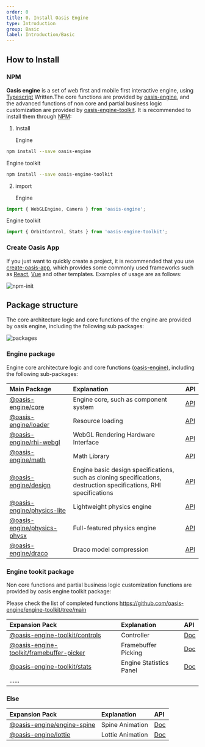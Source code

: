 ```yaml
---
order: 0
title: 0. Install Oasis Engine
type: Introduction
group: Basic
label: Introduction/Basic
---
```


## How to Install

### NPM

**Oasis engine** is a set of web first and mobile first interactive engine, using [Typescript](https://www.typescriptlang.org/) Written.The core functions are provided by [oasis-engine](https://www.npmjs.com/package/oasis-engine), and the advanced functions of non core and partial business logic customization are provided by [oasis-engine-toolkit](https://github.com/oasis-engine/engine-toolkit). It is recommended to install them through [NPM](https://docs.npmjs.com/):

1. Install 

   Engine

```bash
npm install --save oasis-engine
```

Engine toolkit

```bash
npm install --save oasis-engine-toolkit
```



2. import 

   Engine

```typescript
import { WebGLEngine, Camera } from 'oasis-engine';
```

Engine toolkit

```typescript
import { OrbitControl, Stats } from 'oasis-engine-toolkit';
```



### Create Oasis App

If you just want to quickly create a project, it is recommended that you use [create-oasis-app](https://github.com/oasis-engine/create-oasis-app), which provides some commonly used frameworks such as [ React](https://reactjs.org/), [Vue](https://vuejs.org/) and other templates. Examples of usage are as follows:

![npm-init](https://gw.alipayobjects.com/zos/OasisHub/b5bdc167-1d83-48a1-b826-bee43c2f1264/npm-init.gif)


## Package structure

The core architecture logic and core functions of the engine are provided by oasis engine, including the following sub packages:

![packages](https://gw.alipayobjects.com/mdn/rms_7c464e/afts/img/A*oqRcS6cRNP8AAAAAAAAAAAAAARQnAQ)

### Engine package
Engine core architecture logic and core functions ([oasis-engine](https://www.npmjs.com/package/oasis-engine)), including the following sub-packages:

|Main Package|Explanation|API|
|:--|:--|--|
|[@oasis-engine/core](https://www.npmjs.com/package/@oasis-engine/core)| Engine core, such as component system |[API](${api}core/index)|
|[@oasis-engine/loader](https://www.npmjs.com/package/@oasis-engine/loader)| Resource loading |[API](${api}loader/index)|
|[@oasis-engine/rhi-webgl](https://www.npmjs.com/package/@oasis-engine/rhi-webgl)| WebGL Rendering Hardware Interface|[API](${api}rhi-webgl/index)|
|[@oasis-engine/math](https://www.npmjs.com/package/@oasis-engine/math)| Math Library |[API](${api}math/index)|
|[@oasis-engine/design](https://www.npmjs.com/package/@oasis-engine/design)| Engine basic design specifications, such as cloning specifications, destruction specifications, RHI specifications|[API](${api}design/index)|
|[@oasis-engine/physics-lite](https://www.npmjs.com/package/@oasis-engine/physics-lite)| Lightweight physics engine |[API](${api}physics-lite/index)|
|[@oasis-engine/physics-physx](https://www.npmjs.com/package/@oasis-engine/physics-physx)| Full-featured physics engine |[API](${api}physics-physx/index)|
|[@oasis-engine/draco](https://www.npmjs.com/package/@oasis-engine/draco)| Draco model compression |[API](${api}draco/index)|



### Engine tookit package

Non core functions and partial business logic customization functions are provided by oasis engine toolkit package:

Please check the list of completed functions https://github.com/oasis-engine/engine-toolkit/tree/main

|Expansion Pack|Explanation|API|
|:--|:--|:--|
|[@oasis-engine-toolkit/controls](https://www.npmjs.com/package/@oasis-engine-toolkit/controls)| Controller |[Doc](${docs}controls)|
|[@oasis-engine-toolkit/framebuffer-picker](https://www.npmjs.com/package/@oasis-engine-toolkit/framebuffer-picker)| Framebuffer Picking|[Doc](${docs}framebuffer-picker)|
|[@oasis-engine-toolkit/stats](https://www.npmjs.com/package/@oasis-engine-toolkit/stats)| Engine Statistics Panel |[Doc](${docs}stats)|
|......|  ||



### Else

| Expansion Pack                                               | Explanation      | API                  |
| :----------------------------------------------------------- | :--------------- | :------------------- |
| [@oasis-engine/engine-spine](https://www.npmjs.com/package/@oasis-engine/engine-spine) | Spine Animation  | [Doc](${docs}spine)  |
| [@oasis-engine/lottie](https://www.npmjs.com/package/@oasis-engine/lottie) | Lottie Animation | [Doc](${docs}lottie) |
